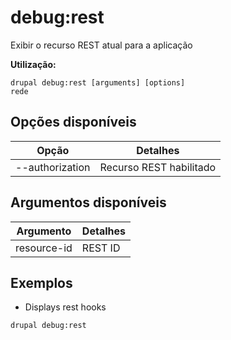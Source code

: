 # debug:rest
Exibir o recurso REST atual para a aplicação

**Utilização:**
```
drupal debug:rest [arguments] [options]
rede
```

## Opções disponíveis
Opção | Detalhes
-------|-------------
--authorization | Recurso REST habilitado | desabilitado

## Argumentos disponíveis
Argumento | Detalhes
---------|-------------
resource-id | REST ID

## Exemplos
* Displays rest hooks
```
drupal debug:rest
```
